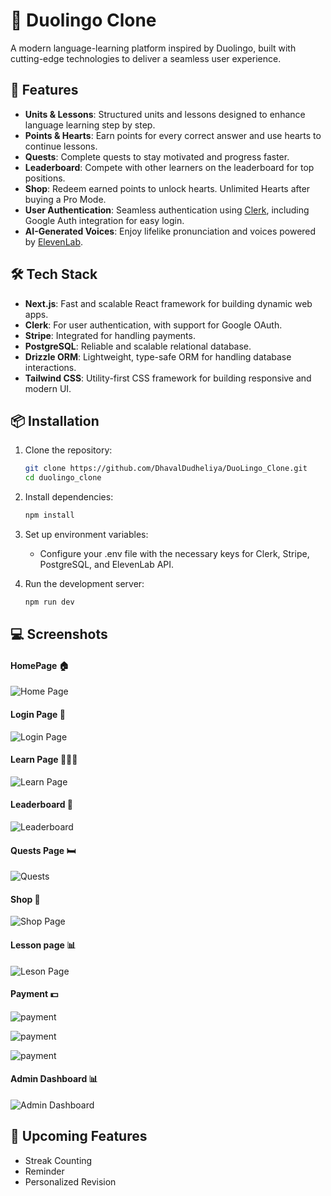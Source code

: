 # 🦉 Duolingo Clone

A modern language-learning platform inspired by Duolingo, built with cutting-edge technologies to deliver a seamless user experience.

## 🚀 Features

- **Units & Lessons**: Structured units and lessons designed to enhance language learning step by step.
- **Points & Hearts**: Earn points for every correct answer and use hearts to continue lessons.
- **Quests**: Complete quests to stay motivated and progress faster.
- **Leaderboard**: Compete with other learners on the leaderboard for top positions.
- **Shop**: Redeem earned points to unlock hearts. Unlimited Hearts after buying a Pro Mode.
- **User Authentication**: Seamless authentication using [Clerk](https://clerk.dev/), including Google Auth integration for easy login.
- **AI-Generated Voices**: Enjoy lifelike pronunciation and voices powered by [ElevenLab](https://elevenlabs.io/).

## 🛠️ Tech Stack

- **Next.js**: Fast and scalable React framework for building dynamic web apps.
- **Clerk**: For user authentication, with support for Google OAuth.
- **Stripe**: Integrated for handling payments.
- **PostgreSQL**: Reliable and scalable relational database.
- **Drizzle ORM**: Lightweight, type-safe ORM for handling database interactions.
- **Tailwind CSS**: Utility-first CSS framework for building responsive and modern UI.

## 📦 Installation

1. Clone the repository:
   ```bash
   git clone https://github.com/DhavalDudheliya/DuoLingo_Clone.git
   cd duolingo_clone

2. Install dependencies:
   ```bash
   npm install
   
3. Set up environment variables:
   - Configure your .env file with the necessary keys for Clerk, Stripe, PostgreSQL, and ElevenLab API.

4. Run the development server:
   ```bash
   npm run dev

## 💻 Screenshots

#### HomePage 🏠
![Home Page](https://raw.githubusercontent.com/DhavalDudheliya/Project-SS/main/lingo/1.png)

#### Login Page 🔐
![Login Page]()

#### Learn Page 🙎🏻‍♂️
![Learn Page]()

#### Leaderboard 📝
![Leaderboard]()

#### Quests Page 🛏️
![ Quests ]()

#### Shop 📝
![Shop Page]()

#### Lesson page 📊
![Leson Page]()

#### Payment 💵
![payment]()

![payment]()

![payment]()

#### Admin Dashboard 📊
![Admin Dashboard]()


## 🔧 Upcoming Features

- Streak Counting
- Reminder
- Personalized Revision
